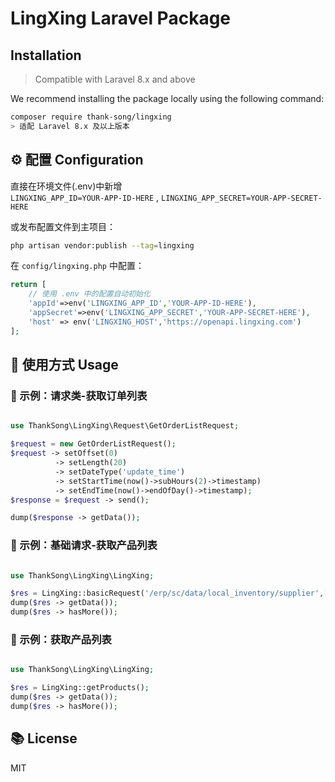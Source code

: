 # LingXing Laravel Package

## Installation

> Compatible with Laravel 8.x and above

We recommend installing the package locally using the following command:

```bash
composer require thank-song/lingxing
> 适配 Laravel 8.x 及以上版本

```

## ⚙️ 配置 Configuration
直接在环境文件(.env)中新增  
`LINGXING_APP_ID=YOUR-APP-ID-HERE` ,
`LINGXING_APP_SECRET=YOUR-APP-SECRET-HERE`

或发布配置文件到主项目：

```bash
php artisan vendor:publish --tag=lingxing
```

在 `config/lingxing.php` 中配置：

```php
return [
    // 使用 .env 中的配置自动初始化
    'appId'=>env('LINGXING_APP_ID','YOUR-APP-ID-HERE'),
    'appSecret'=>env('LINGXING_APP_SECRET','YOUR-APP-SECRET-HERE'),
    'host' => env('LINGXING_HOST','https://openapi.lingxing.com')
];
```

## 🚀 使用方式 Usage

### 📝 示例：请求类-获取订单列表
```php

use ThankSong\LingXing\Request\GetOrderListRequest;

$request = new GetOrderListRequest();
$request -> setOffset(0)
          -> setLength(20)
          -> setDateType('update_time')
          -> setStartTime(now()->subHours(2)->timestamp)
          -> setEndTime(now()->endOfDay()->timestamp);
$response = $request -> send();

dump($response -> getData());
```

### 📝 示例：基础请求-获取产品列表
```php

use ThankSong\LingXing\LingXing;

$res = LingXing::basicRequest('/erp/sc/data/local_inventory/supplier',['offset'=>$offset,'length'=>$length]);
dump($res -> getData());
dump($res -> hasMore());
```
### 📝 示例：获取产品列表
```php

use ThankSong\LingXing\LingXing;

$res = LingXing::getProducts();
dump($res -> getData());
dump($res -> hasMore());
```
## 📚 License

MIT
